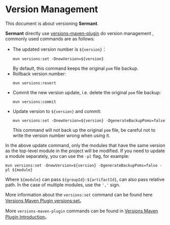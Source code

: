 # Version Management

This document is about versioning **Sermant**.

**Sermant** directly use [versions-maven-plugin](https://github.com/mojohaus/versions-maven-plugin) do version management , commonly used commands are as follows:

- The updated version number is `${version}`：
  ```shell
  mvn versions:set -DnewVersion=${version}
  ```
  By default, this command keeps the original `pom` file backup.
- Rollback version number:
  ```shell
  mvn versions:revert
  ```
- Commit the new version update, i.e. delete the original `pom` file backup:
  ```shell
  mvn versions:commit
  ```
- Update version to `${version}` and commit:
  ```shell
  mvn versions:set -DnewVersion=${version} -DgenerateBackupPoms=false
  ```
  This command will not back up the original `pom` file, be careful not to write the version number wrong when using it.

In the above update command, only the modules that have the same version as the top-level module in the project will be modified. If you need to update a module separately, you can use the `-pl` flag, for example:
```shell
mvn versions:set -DnewVersion=${version} -DgenerateBackupPoms=false -pl ${module}
```
Where `${module}` can pass `${groupId}:${artifactId}`, can also pass relative path. In the case of multiple modules, use the `','` sign.

More information about the `versions:set` command can be found here [Versions Maven Plugin versions:set](http://www.mojohaus.org/versions-maven-plugin/set-mojo.html)。

More `versions-maven-plugin` commands can be found in [Versions Maven Plugin Introduction](http://www.mojohaus.org/versions-maven-plugin/index.html)。